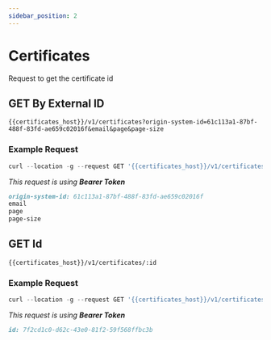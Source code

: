 ```yaml
---
sidebar_position: 2
---
```


# Certificates

Request to get the certificate id

## GET By External ID

`{{certificates_host}}/v1/certificates?origin-system-id=61c113a1-87bf-488f-83fd-ae659c02016f&email&page&page-size`

### Example Request

```javascript
curl --location -g --request GET '{{certificates_host}}/v1/certificates?origin-system-id=61c113a1-87bf-488f-83fd-ae659c02016f&email&page&page-size'
```
_This request is using **Bearer Token**_

```md title="PARAMS"
origin-system-id: 61c113a1-87bf-488f-83fd-ae659c02016f
email
page
page-size
```

## GET Id

`{{certificates_host}}/v1/certificates/:id`

### Example Request

```javascript
curl --location -g --request GET '{{certificates_host}}/v1/certificates/7f2cd1c0-d62c-43e0-81f2-59f568ffbc3b'
```
_This request is using **Bearer Token**_

```md title="PATH VARIABLES"
id: 7f2cd1c0-d62c-43e0-81f2-59f568ffbc3b
```
